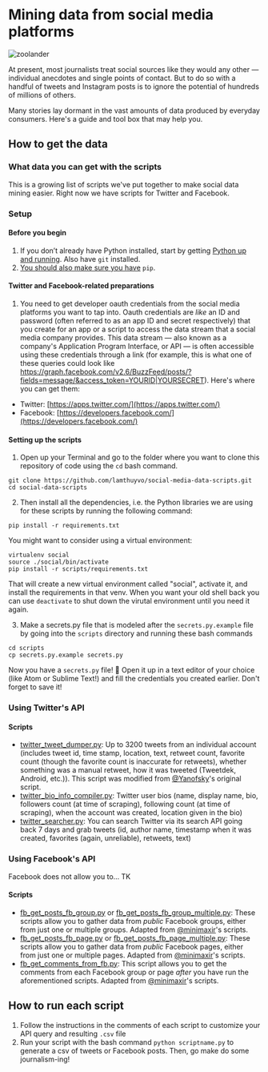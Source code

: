 # Mining data from social media platforms

![zoolander](https://cloud.githubusercontent.com/assets/3769472/23493747/11c76c1a-fedc-11e6-8b61-8da18bc72779.gif)


At present, most journalists treat social sources like they would any other — individual anecdotes and single points of contact. But to do so with a handful of tweets and Instagram posts is to ignore the potential of hundreds of millions of others.

Many stories lay dormant in the vast amounts of data produced by everyday consumers. Here's a guide and tool box that may help you.

## How to get the data

### What data you can get with the scripts

This is a growing list of scripts we've put together to make social data mining easier. Right now we have scripts for Twitter and Facebook.

### Setup


#### Before you begin

1. If you don’t already have Python installed, start by getting [Python up and running](http://docs.python-guide.org/en/latest/starting/installation/). Also have `git` installed.
2. [You should also make sure you have](https://pip.pypa.io/en/stable/installing/) `pip`.


#### Twitter and Facebook-related preparations

1. You need to get developer oauth credentials from the social media platforms you want to tap into. Oauth credentials are _like_ an ID and password (often referred to as an app ID and secret respectively) that you create for an app or a script to access the data stream that a social media company provides. This data stream — also known as a company's Application Program Interface, or API — is often accessible using these credentials through a link (for example, this is what one of these queries could look like https://graph.facebook.com/v2.6/BuzzFeed/posts/?fields=message/&access_token=YOURID|YOURSECRET). Here's where you can get them:  

+ Twitter: [https://apps.twitter.com/](https://apps.twitter.com/)
+ Facebook: [https://developers.facebook.com/](https://developers.facebook.com/)

####  Setting up the scripts
1. Open up your Terminal and go to the folder where you want to clone this repository of code using the `cd` bash command.
```
git clone https://github.com/lamthuyvo/social-media-data-scripts.git
cd social-data-scripts
```
2. Then install all the dependencies, i.e. the Python libraries we are using for these scripts by running the following command:
```
pip install -r requirements.txt
```

You might want to consider using a virtual environment:

```
virtualenv social
source ./social/bin/activate
pip install -r scripts/requirements.txt 
```

That will create a new virtual environment called "social", activate it, and install the requirements in that venv.  When you want your old shell back you can use `deactivate` to shut down the virutal environment until you need it again. 


3. Make a secrets.py file that is modeled after the `secrets.py.example` file by going into the `scripts` directory and running these bash commands
```
cd scripts
cp secrets.py.example secrets.py
```
Now you have a `secrets.py` file! 🤗 Open it up in a text editor of your choice (like Atom or Sublime Text!) and fill the credentials you created earlier. Don't forget to save it!


### Using Twitter's API

#### Scripts

* [twitter_tweet_dumper.py](https://github.com/buzzfeed-openlab/big-picture/blob/master/scripts/scripts/twitter_tweet_dumper.py): Up to 3200 tweets from an individual account (includes tweet id, time stamp, location, text, retweet count, favorite count (though the favorite count is inaccurate for retweets), whether something was a manual retweet, how it was tweeted (Tweetdek, Android, etc.)). This script was modified from [@Yanofsky](https://gist.github.com/yanofsky/5436496)'s original script.
* [twitter_bio_info_compiler.py](https://github.com/buzzfeed-openlab/big-picture/blob/master/scripts/scripts/twitter_bio_info_compiler.py): Twitter user bios (name, display name, bio, followers count (at time of scraping),  following count (at time of scraping), when the account was created, location given in the bio)
* [twitter_searcher.py](https://github.com/buzzfeed-openlab/big-picture/blob/master/scripts/scripts/twitter_searcher.py): You can search Twitter via its search API going back 7 days and grab tweets (id, author name, timestamp when it was created, favorites (again, unreliable), retweets, text)

### Using Facebook's API

Facebook does not allow you to... TK

#### Scripts
* [fb_get_posts_fb_group.py](https://github.com/buzzfeed-openlab/big-picture/blob/master/scripts/scripts/fb_get_posts_fb_group.py) or [fb_get_posts_fb_group_multiple.py](https://github.com/buzzfeed-openlab/big-picture/blob/master/scripts/scripts/fb_get_posts_fb_group_multiple.py): These scripts allow you to gather data from _public_ Facebook groups, either from just one or multiple groups. Adapted from [@minimaxir](https://github.com/minimaxir/facebook-page-post-scraper)'s scripts.
* [fb_get_posts_fb_page.py](https://github.com/buzzfeed-openlab/big-picture/blob/master/scripts/scripts/fb_get_posts_fb_page.py) or [fb_get_posts_fb_page_multiple.py](https://github.com/buzzfeed-openlab/big-picture/blob/master/scripts/scripts/fb_get_posts_fb_page_multiple.py): These scripts allow you to gather data from _public_ Facebook pages, either from just one or multiple pages. Adapted from [@minimaxir](https://github.com/minimaxir/facebook-page-post-scraper)'s scripts.
* [fb_get_comments_from_fb.py](https://github.com/buzzfeed-openlab/big-picture/blob/master/scripts/scripts/fb_get_comments.py): This script allows you to get the comments from each Facebook group or page _after_ you have run the aforementioned scripts. Adapted from [@minimaxir](https://github.com/minimaxir/facebook-page-post-scraper)'s scripts.


## How to run each script
1. Follow the instructions in the comments of each script to customize your API query and resulting `.csv` file
2. Run your script with the bash command `python scriptname.py` to generate a csv of tweets or Facebook posts. Then, go make do some journalism-ing!
